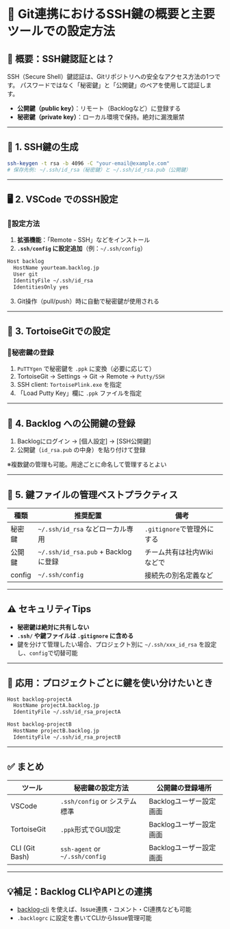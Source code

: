 
# 🔐 Git連携におけるSSH鍵の概要と主要ツールでの設定方法

## 📘 概要：SSH鍵認証とは？

SSH（Secure Shell）鍵認証は、Gitリポジトリへの安全なアクセス方法の1つです。
パスワードではなく「秘密鍵」と「公開鍵」のペアを使用して認証します。

- **公開鍵（public key）**：リモート（Backlogなど）に登録する
- **秘密鍵（private key）**：ローカル環境で保持。絶対に漏洩厳禁

---

## 🔧 1. SSH鍵の生成

```bash
ssh-keygen -t rsa -b 4096 -C "your-email@example.com"
# 保存先例: ~/.ssh/id_rsa（秘密鍵）と ~/.ssh/id_rsa.pub（公開鍵）
```

---

## 🖥️ 2. VSCode でのSSH設定

### 🔹設定方法

1. **拡張機能**：「Remote - SSH」などをインストール
2. **`.ssh/config` に設定追加**（例：`~/.ssh/config`）

```bash
Host backlog
  HostName yourteam.backlog.jp
  User git
  IdentityFile ~/.ssh/id_rsa
  IdentitiesOnly yes
```

3. Git操作（pull/push）時に自動で秘密鍵が使用される

---

## 🧰 3. TortoiseGitでの設定

### 🔹秘密鍵の登録

1. `PuTTYgen` で秘密鍵を `.ppk` に変換（必要に応じて）
2. TortoiseGit → Settings → Git → Remote → `Putty/SSH`
3. SSH client: `TortoisePlink.exe` を指定
4. 「Load Putty Key」欄に `.ppk` ファイルを指定

---

## 🚀 4. Backlog への公開鍵の登録

1. Backlogにログイン → [個人設定] → [SSH公開鍵]
2. 公開鍵（`id_rsa.pub` の中身）を貼り付けて登録

※複数鍵の管理も可能。用途ごとに命名して管理するとよい

---

## 📁 5. 鍵ファイルの管理ベストプラクティス

| 種類     | 推奨配置                          | 備考 |
|--------|-------------------------------|------|
| 秘密鍵   | `~/.ssh/id_rsa` などローカル専用     | `.gitignore`で管理外にする |
| 公開鍵   | `~/.ssh/id_rsa.pub` + Backlogに登録 | チーム共有は社内Wikiなどで |
| config | `~/.ssh/config`               | 接続先の別名定義など        |

---

## ⚠️ セキュリティTips

- **秘密鍵は絶対に共有しない**
- **`.ssh/` や鍵ファイルは `.gitignore` に含める**
- 鍵を分けて管理したい場合、プロジェクト別に `~/.ssh/xxx_id_rsa` を設定し、`config`で切替可能

---

## 🔄 応用：プロジェクトごとに鍵を使い分けたいとき

```bash
Host backlog-projectA
  HostName projectA.backlog.jp
  IdentityFile ~/.ssh/id_rsa_projectA

Host backlog-projectB
  HostName projectB.backlog.jp
  IdentityFile ~/.ssh/id_rsa_projectB
```

---

## ✅ まとめ

| ツール         | 秘密鍵の設定方法                           | 公開鍵の登録場所              |
|--------------|---------------------------------------|---------------------------|
| VSCode       | `.ssh/config` or システム標準               | Backlogユーザー設定画面       |
| TortoiseGit  | `.ppk`形式でGUI設定                         | Backlogユーザー設定画面       |
| CLI (Git Bash) | `ssh-agent` or `~/.ssh/config`         | Backlogユーザー設定画面       |

---

## 💡補足：Backlog CLIやAPIとの連携

- [backlog-cli](https://github.com/nulab/backlog-cli) を使えば、Issue連携・コメント・CI連携なども可能
- `.backlogrc` に設定を書いてCLIからIssue管理可能
